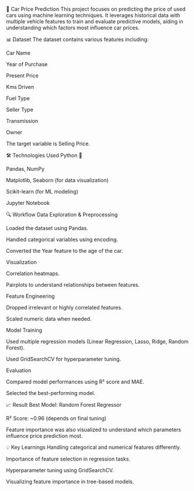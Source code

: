 🚗 Car Price Prediction
This project focuses on predicting the price of used cars using machine learning techniques. It leverages historical data with multiple vehicle features to train and evaluate predictive models, aiding in understanding which factors most influence car prices.

📊 Dataset
The dataset contains various features including:

Car Name

Year of Purchase

Present Price

Kms Driven

Fuel Type

Seller Type

Transmission

Owner

The target variable is Selling Price.

🛠️ Technologies Used
Python 🐍

Pandas, NumPy

Matplotlib, Seaborn (for data visualization)

Scikit-learn (for ML modeling)

Jupyter Notebook

🔍 Workflow
Data Exploration & Preprocessing

Loaded the dataset using Pandas.

Handled categorical variables using encoding.

Converted the Year feature to the age of the car.

Visualization

Correlation heatmaps.

Pairplots to understand relationships between features.

Feature Engineering

Dropped irrelevant or highly correlated features.

Scaled numeric data when needed.

Model Training

Used multiple regression models (Linear Regression, Lasso, Ridge, Random Forest).

Used GridSearchCV for hyperparameter tuning.

Evaluation

Compared model performances using R² score and MAE.

Selected the best-performing model.

📈 Result
Best Model: Random Forest Regressor

R² Score: ~0.96 (depends on final tuning)

Feature importance was also visualized to understand which parameters influence price prediction most.

💡 Key Learnings
Handling categorical and numerical features differently.

Importance of feature selection in regression tasks.

Hyperparameter tuning using GridSearchCV.

Visualizing feature importance in tree-based models.
